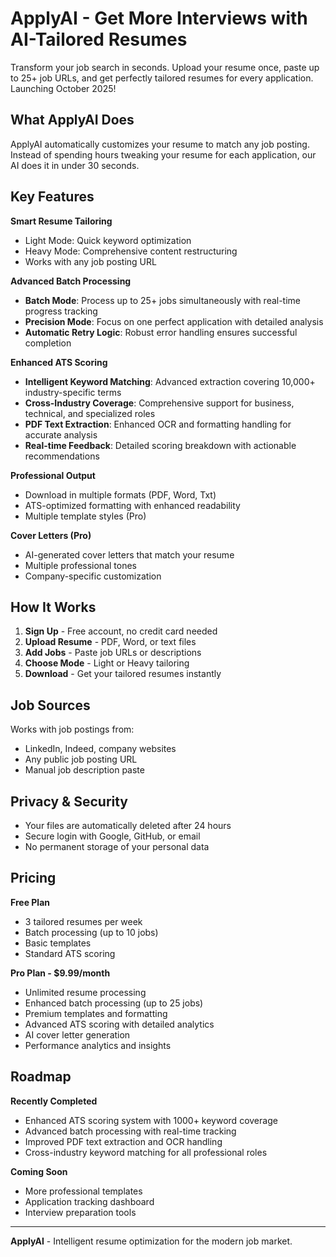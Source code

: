 # ApplyAI - Get More Interviews with AI-Tailored Resumes

Transform your job search in seconds. Upload your resume once, paste up to 25+ job URLs, and get perfectly tailored resumes for every application. Launching October 2025!

## What ApplyAI Does

ApplyAI automatically customizes your resume to match any job posting. Instead of spending hours tweaking your resume for each application, our AI does it in under 30 seconds.

## Key Features

**Smart Resume Tailoring**
- Light Mode: Quick keyword optimization
- Heavy Mode: Comprehensive content restructuring
- Works with any job posting URL

**Advanced Batch Processing**
- **Batch Mode**: Process up to 25+ jobs simultaneously with real-time progress tracking
- **Precision Mode**: Focus on one perfect application with detailed analysis
- **Automatic Retry Logic**: Robust error handling ensures successful completion

**Enhanced ATS Scoring**
- **Intelligent Keyword Matching**: Advanced extraction covering 10,000+ industry-specific terms
- **Cross-Industry Coverage**: Comprehensive support for business, technical, and specialized roles
- **PDF Text Extraction**: Enhanced OCR and formatting handling for accurate analysis
- **Real-time Feedback**: Detailed scoring breakdown with actionable recommendations

**Professional Output**
- Download in multiple formats (PDF, Word, Txt)
- ATS-optimized formatting with enhanced readability
- Multiple template styles (Pro)

**Cover Letters (Pro)**
- AI-generated cover letters that match your resume
- Multiple professional tones
- Company-specific customization

## How It Works

1. **Sign Up** - Free account, no credit card needed
2. **Upload Resume** - PDF, Word, or text files
3. **Add Jobs** - Paste job URLs or descriptions
4. **Choose Mode** - Light or Heavy tailoring
5. **Download** - Get your tailored resumes instantly

## Job Sources

Works with job postings from:
- LinkedIn, Indeed, company websites
- Any public job posting URL
- Manual job description paste

## Privacy & Security

- Your files are automatically deleted after 24 hours
- Secure login with Google, GitHub, or email
- No permanent storage of your personal data

## Pricing

**Free Plan**
- 3 tailored resumes per week
- Batch processing (up to 10 jobs)
- Basic templates
- Standard ATS scoring

**Pro Plan - $9.99/month**
- Unlimited resume processing
- Enhanced batch processing (up to 25 jobs)
- Premium templates and formatting
- Advanced ATS scoring with detailed analytics
- AI cover letter generation
- Performance analytics and insights

## Roadmap

**Recently Completed**
- Enhanced ATS scoring system with 1000+ keyword coverage
- Advanced batch processing with real-time tracking
- Improved PDF text extraction and OCR handling
- Cross-industry keyword matching for all professional roles

**Coming Soon**
- More professional templates
- Application tracking dashboard
- Interview preparation tools

---


**ApplyAI** - Intelligent resume optimization for the modern job market.

